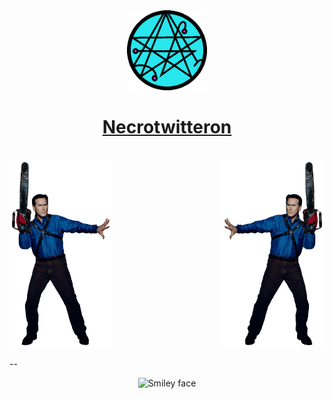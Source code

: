 <div align="center">
  <a href="https://github.com/polsala/Necrotwitteron"><img src="docs/img/necrotwitteron.png" alt="Pol Sala" height="128"></a>
  <br>
  <h1><a href="https://github.com/polsala/Necrotwitteron">Necrotwitteron</a></h1>
  <br>
</div>


<div align="left">
  <img src="docs/img/ash.png" alt="Smiley face" height="300">

  <img src="docs/img/ashinv.png" alt="Smiley face" height="300" align="right">
</div>


--


<div align="center">
  <img src="https://cdn.shopify.com/s/files/1/1869/0319/products/artwork_2F5IQoDHqPbuqEA575UJBv-5UcQ4lOx1GOS09LF3AvA-NzElhGp87cfNU1FYuijj-color-none_571x_crop_center.png?v=1522939480" alt="Smiley face" height="100">
</div>
